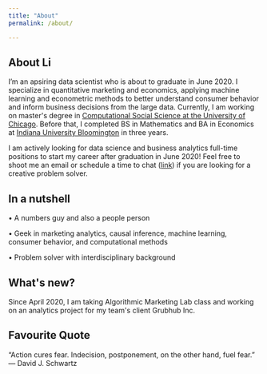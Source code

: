 ```yaml
---
title: "About"
permalink: /about/

---
```


## About Li

I’m an apsiring data scientist who is about to graduate in June 2020. I specialize in quantitative marketing and economics, applying machine learning and econometric methods to better understand consumer behavior and inform business decisions from the large data. Currently, I am working on master's degree in [Computational Social Science  at the University of Chicago](https://macss.uchicago.edu/). Before that, I completed BS in Mathematics and BA in Economics at [Indiana University Bloomington](https://www.indiana.edu/) in three years.

I am actively looking for data science and business analytics full-time positions to start my career after graduation in June 2020! Feel free to shoot me an email or schedule a time to chat ([link](https://calendly.com/lliu95877
)) if you are looking for a creative problem solver.



## In a nutshell

• A numbers guy and also a people person

• Geek in marketing analytics, causal inference, machine learning, consumer behavior, and computational methods

• Problem solver with interdisciplinary background

## What's new?

Since April 2020, I am taking Algorithmic Marketing Lab class and working on an analytics project for my team's client Grubhub Inc.

## Favourite Quote

“Action cures fear. Indecision, postponement, on the other hand, fuel fear.” — David J. Schwartz



